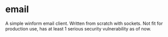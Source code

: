 # email


A simple winform email client. Written from scratch with sockets. Not fit for production use, has at least 1 serious security vulnerability as of now.

